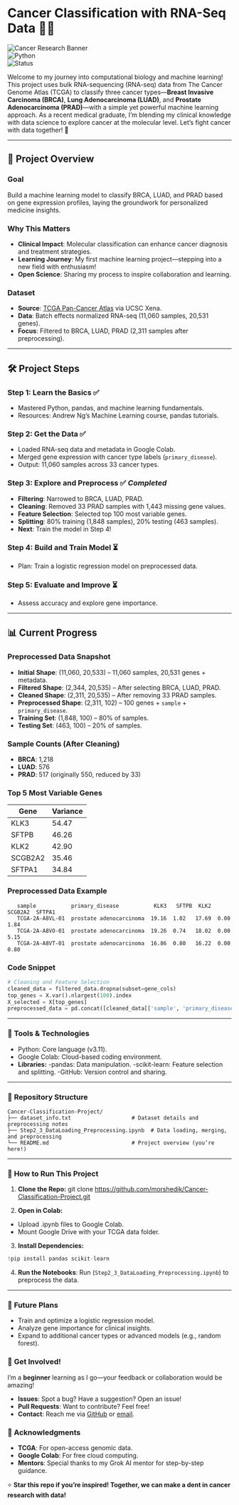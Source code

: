 # Cancer Classification with RNA-Seq Data 🧬✨

![Cancer Research Banner](https://img.shields.io/badge/Project-Cancer%20Classification-brightgreen?style=for-the-badge)  
![Python](https://img.shields.io/badge/Python-3.11-blue?style=flat-square&logo=python)  
![Status](https://img.shields.io/badge/Status-In%20Progress-orange?style=flat-square)

Welcome to my journey into computational biology and machine learning! This project uses bulk RNA-sequencing (RNA-seq) data from The Cancer Genome Atlas (TCGA) to classify three cancer types—**Breast Invasive Carcinoma (BRCA)**, **Lung Adenocarcinoma (LUAD)**, and **Prostate Adenocarcinoma (PRAD)**—with a simple yet powerful machine learning approach. As a recent medical graduate, I’m blending my clinical knowledge with data science to explore cancer at the molecular level. Let’s fight cancer with data together! 🚀

---

## 🌟 Project Overview

### **Goal**
Build a machine learning model to classify BRCA, LUAD, and PRAD based on gene expression profiles, laying the groundwork for personalized medicine insights.

### **Why This Matters**
- **Clinical Impact**: Molecular classification can enhance cancer diagnosis and treatment strategies.
- **Learning Journey**: My first machine learning project—stepping into a new field with enthusiasm!
- **Open Science**: Sharing my process to inspire collaboration and learning.

### **Dataset**
- **Source**: [TCGA Pan-Cancer Atlas](https://xenabrowser.net/datapages/?cohort=TCGA%20Pan-Cancer%20(PANCAN)) via UCSC Xena.
- **Data**: Batch effects normalized RNA-seq (11,060 samples, 20,531 genes).
- **Focus**: Filtered to BRCA, LUAD, PRAD (2,311 samples after preprocessing).

---

## 🛠️ Project Steps

### **Step 1: Learn the Basics** ✅
- Mastered Python, pandas, and machine learning fundamentals.
- Resources: Andrew Ng’s Machine Learning course, pandas tutorials.

### **Step 2: Get the Data** ✅
- Loaded RNA-seq data and metadata in Google Colab.
- Merged gene expression with cancer type labels (`primary_disease`).
- Output: 11,060 samples across 33 cancer types.

### **Step 3: Explore and Preprocess** ✅ *Completed*
- **Filtering**: Narrowed to BRCA, LUAD, PRAD.
- **Cleaning**: Removed 33 PRAD samples with 1,443 missing gene values.
- **Feature Selection**: Selected top 100 most variable genes.
- **Splitting**: 80% training (1,848 samples), 20% testing (463 samples).
- **Next**: Train the model in Step 4!

### **Step 4: Build and Train Model** ⏳
- Plan: Train a logistic regression model on preprocessed data.

### **Step 5: Evaluate and Improve** ⏳
- Assess accuracy and explore gene importance.

---

## 📊 Current Progress

### **Preprocessed Data Snapshot**
- **Initial Shape**: (11,060, 20,533) – 11,060 samples, 20,531 genes + metadata.
- **Filtered Shape**: (2,344, 20,535) – After selecting BRCA, LUAD, PRAD.
- **Cleaned Shape**: (2,311, 20,535) – After removing 33 PRAD samples.
- **Preprocessed Shape**: (2,311, 102) – 100 genes + `sample` + `primary_disease`.
- **Training Set**: (1,848, 100) – 80% of samples.
- **Testing Set**: (463, 100) – 20% of samples.

### **Sample Counts (After Cleaning)**
- **BRCA**: 1,218
- **LUAD**: 576
- **PRAD**: 517 (originally 550, reduced by 33)

### **Top 5 Most Variable Genes**
| Gene    | Variance  |
|---------|-----------|
| KLK3    | 54.47     |
| SFTPB   | 46.26     |
| KLK2    | 42.90     |
| SCGB2A2 | 35.46     |
| SFTPA1  | 34.84     |

### **Preprocessed Data Example**
```plaintext
   sample           primary_disease           KLK3   SFTPB  KLK2  SCGB2A2  SFTPA1
   TCGA-2A-A8VL-01  prostate adenocarcinoma  19.16  1.02   17.69  0.00     1.84
   TCGA-2A-A8VO-01  prostate adenocarcinoma  19.26  0.74   18.02  0.00     5.15
   TCGA-2A-A8VT-01  prostate adenocarcinoma  16.86  0.80   16.22  0.00     0.80
```

### **Code Snippet**

```python
# Cleaning and Feature Selection
cleaned_data = filtered_data.dropna(subset=gene_cols)
top_genes = X.var().nlargest(100).index
X_selected = X[top_genes]
preprocessed_data = pd.concat([cleaned_data[['sample', 'primary_disease']], X_selected], axis=1)
```
---

### 🧰 **Tools & Technologies**
- Python: Core language (v3.11).
- Google Colab: Cloud-based coding environment.
- **Libraries:**
-pandas: Data manipulation.
-scikit-learn: Feature selection and splitting.
-GitHub: Version control and sharing.

---

### 📂 **Repository Structure**
```
Cancer-Classification-Project/
├── dataset_info.txt                   # Dataset details and preprocessing notes
├── Step2_3_DataLoading_Preprocessing.ipynb  # Data loading, merging, and preprocessing
└── README.md                          # Project overview (you’re here!)
```

--- 

### 🚀 **How to Run This Project**
1. **Clone the Repo:**
git clone https://github.com/morshedik/Cancer-Classification-Project.git

2. **Open in Colab:**
- Upload .ipynb files to Google Colab.
- Mount Google Drive with your TCGA data folder.
3. **Install Dependencies:**
  ```python
  !pip install pandas scikit-learn
  ```
4. **Run the Notebooks**: Run (``Step2_3_DataLoading_Preprocessing.ipynb``) to preprocess the data.

---

### 🌱 **Future Plans**

- Train and optimize a logistic regression model.
- Analyze gene importance for clinical insights.
- Expand to additional cancer types or advanced models (e.g., random forest).

### 🤝 **Get Involved!**

I’m a **beginner** learning as I go—your feedback or collaboration would be amazing!

- **Issues**: Spot a bug? Have a suggestion? Open an issue!
- **Pull Requests**: Want to contribute? Feel free!
- **Contact**: Reach me via [GitHub](https://github.com/morshedik) or [email](morshedik@gmail.com).

### **🙏 Acknowledgments**
- **TCGA**: For open-access genomic data.
- **Google Colab**: For free cloud computing.
- **Mentors**: Special thanks to my Grok AI mentor for step-by-step guidance.

⭐ **Star this repo if you’re inspired! Together, we can make a dent in cancer research with data!**
